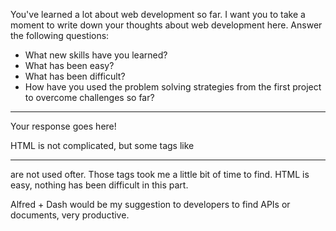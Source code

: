 You've learned a lot about web development so far. I want you to take a moment to write down your thoughts about web development here. Answer the following questions:         
-   What new skills have you learned?
-   What has been easy?
-   What has been difficult?
-   How have you used the problem solving strategies from the first project to overcome challenges so far?

---

Your response goes here!

HTML is not complicated, but some tags like <del> <sup> <hr> are not used ofter. Those tags took me a little bit of time to find. HTML is easy, nothing has been difficult in this part.

Alfred + Dash would be my suggestion to developers to find APIs or documents, very productive.  
